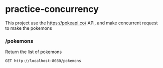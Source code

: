 # practice-concurrency
This project use the https://pokeapi.co/ API, and make concurrent request to make the pokemons

### /pokemons
Return the list of pokemons
```http
GET http://localhost:8080/pokemons
```